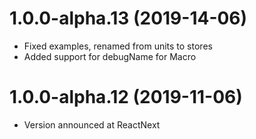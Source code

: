 <a name="1.0.0-alpha.13"></a>
# 1.0.0-alpha.13 (2019-14-06)
* Fixed examples, renamed from units to stores
* Added support for debugName for Macro

<a name="1.0.0-alpha.12"></a>
# 1.0.0-alpha.12 (2019-11-06)
* Version announced at ReactNext
